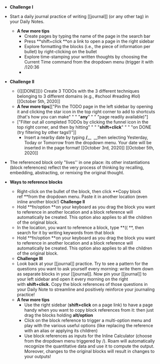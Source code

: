 - **Challenge I**
- Start a daily journal practice of writing [[journal]] (or any other tag) in your Daily Notes.
    - **A few more tips**
        - Create pages by typing the name of the page in the search bar
        - Press **shift+click **on a link to open a page in the right sidebar
        - Explore formatting the blocks (i.e., the piece of information per bullet) by right-clicking on the bullet
        - Explore time-stamping your written thoughts by choosing the Current Time command from the dropdown menu (trigger it with /)20:36
        - 
- **Challenge II**
    - {{[[DONE]]}} Create 3 TODOs with the 3 different techniques belonging to 3 different domains (e.g., #school #reading #lol) [[October 5th, 2020]]
    - **A few more tips**[["Pin the TODO page in the left sidebar by opening it and clicking the star icon in the top right corner to add to shortcuts (that's how you can make" " " "__any__" " " "page readily available)"] 
    - ["Filter out all completed TODOs by clicking the funnel icon in the top right corner, and then by hitting" " " "**shift+click**" " " "on DONE (try filtering by other tags!)"]]
        - Insert a nearby date by typing **/**__  __then selecting Yesterday, Today or Tomorrow from the dropdown menu. Your date will be inserted in the page format! [[October 3rd, 2020]] [[October 5th, 2020]]

- The referenced block only "lives'' in one place: its other instantiations (block references) reflect the very process of thinking by recalling, embedding, abstracting, or remixing the original thought.
- **Ways to reference blocks**
    - Right-click on the bullet of the block, then click **Copy block ref **from the dropdown menu. Paste it in another location (even inline another block!) **Challenge II**
    - Hold **fn/option **on your keyboard as you drag the block you want to reference in another location and a block reference will automatically be created. This option also applies to all the children of the original block.
    - In the location, you want to reference a block, type **(( **, then search for it by writing keywords from that block
    - Hold **fn/option **on your keyboard as you drag the block you want to reference in another location and a block reference will automatically be created. This option also applies to all the children of the original block.
    - **Challenge III**
    - Look back at your [[journal]] practice. Try to see a pattern for the questions you want to ask yourself every morning: write them down as separate blocks in your [[journal]]. Now pin your [[journal]] to your left sidebar and open it every morning on the right with **shift+click.** Copy the block references of those questions in your Daily Note to streamline and positively reinforce your journaling practice!
    - **A few more tips**
        - Use the right sidebar (**shift+click** on a page link) to have a page handy when you want to copy block references from it: then just drag the blocks holding **alt/option**
        - Click on the block reference to trigger a multi-option menu and play with the various useful options (like replacing the reference with an alias or applying its children)
        - Use block references as inputs for the Inline Calculator (choose from the dropdown menu triggered by /). Roam will automatically recognize the quantitative data and use it to compute the output. Moreover, changes to the original blocks will result in changes to your outputs!
